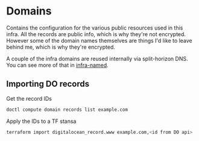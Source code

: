 # Domains

Contains the configuration for the various public resources used in this infra. All the records are public info, which is why they're not encrypted. However some of the domain names themselves are things I'd like to leave behind me, which is why they're encrypted.

A couple of the infra domains are reused internally via split-horizon DNS. You can see more of that in [infra-named](../infra-named).

## Importing DO records

Get the record IDs

```bash
doctl compute domain records list example.com
```

Apply the IDs to a TF stansa
```bash
terraform import digitalocean_record.www example.com,<id from DO api>
```
